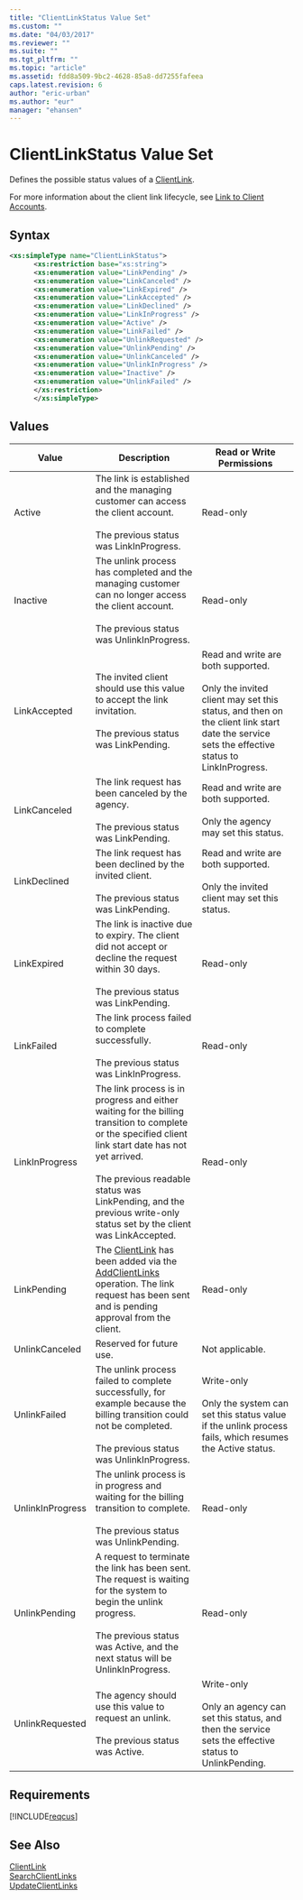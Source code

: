 ```yaml
---
title: "ClientLinkStatus Value Set"
ms.custom: ""
ms.date: "04/03/2017"
ms.reviewer: ""
ms.suite: ""
ms.tgt_pltfrm: ""
ms.topic: "article"
ms.assetid: fdd8a509-9bc2-4628-85a8-dd7255fafeea
caps.latest.revision: 6
author: "eric-urban"
ms.author: "eur"
manager: "ehansen"
---
```

# ClientLinkStatus Value Set
Defines the possible status values of a [ClientLink](../customer-api/clientlink-data-object.md).

For more information about the client link lifecycle, see [Link to Client Accounts](~/concepts/management-model-for-agencies.md#clientlink).

## Syntax

```xml
<xs:simpleType name="ClientLinkStatus">
      <xs:restriction base="xs:string">
      <xs:enumeration value="LinkPending" />
      <xs:enumeration value="LinkCanceled" />
      <xs:enumeration value="LinkExpired" />
      <xs:enumeration value="LinkAccepted" />
      <xs:enumeration value="LinkDeclined" />
      <xs:enumeration value="LinkInProgress" />
      <xs:enumeration value="Active" />
      <xs:enumeration value="LinkFailed" />
      <xs:enumeration value="UnlinkRequested" />
      <xs:enumeration value="UnlinkPending" />
      <xs:enumeration value="UnlinkCanceled" />
      <xs:enumeration value="UnlinkInProgress" />
      <xs:enumeration value="Inactive" />
      <xs:enumeration value="UnlinkFailed" />
      </xs:restriction>
      </xs:simpleType>
```

## Values

|Value|Description|Read or Write Permissions|
|---------|---------------|-----------------------------|
|Active|The link is established and the managing customer can access the client account.<br /><br />The previous status was LinkInProgress.|Read-only|
|Inactive|The unlink process has completed and the managing customer can no longer access the client account.<br /><br />The previous status was UnlinkInProgress.|Read-only|
|LinkAccepted|The invited client should use this value to accept the link invitation.<br /><br />The previous status was LinkPending.|Read and write are both supported.<br /><br />Only the invited client may set this status, and then on the client link start date the service sets the effective status to LinkInProgress.|
|LinkCanceled|The link request has been canceled by the agency.<br /><br />The previous status was LinkPending.|Read and write are both supported.<br /><br />Only the agency may set this status.|
|LinkDeclined|The link request has been declined by the invited client.<br /><br />The previous status was LinkPending.|Read and write are both supported.<br /><br />Only the invited client may set this status.|
|LinkExpired|The link is inactive due to expiry. The client did not accept or decline the request within 30 days.<br /><br />The previous status was LinkPending.|Read-only|
|LinkFailed|The link process failed to complete successfully.<br /><br />The previous status was LinkInProgress.|Read-only|
|LinkInProgress|The link process is in progress and either waiting for the billing transition to complete or the specified client link start date has not yet arrived.<br /><br />The previous readable status was LinkPending, and the previous write-only status set by the client was LinkAccepted.|Read-only|
|LinkPending|The [ClientLink](../customer-api/clientlink-data-object.md) has been added via the [AddClientLinks](../customer-api/addclientlinks-service-operation.md) operation. The link request has been sent and is pending approval from the client.|Read-only|
|UnlinkCanceled|Reserved for future use.|Not applicable.|
|UnlinkFailed|The unlink process failed to complete successfully, for example because the billing transition could not be completed.<br /><br />The previous status was UnlinkInProgress.|Write-only<br /><br />Only the system can set this status value if the unlink process fails, which resumes the Active status.|
|UnlinkInProgress|The unlink process is in progress and waiting for the billing transition to complete.<br /><br />The previous status was UnlinkPending.|Read-only|
|UnlinkPending|A request to terminate the link has been sent. The request is waiting for the system to begin the unlink progress.<br /><br />The previous status was Active, and the next status will be UnlinkInProgress.|Read-only|
|UnlinkRequested|The agency should use this value to request an unlink.<br /><br />The previous status was Active.|Write-only<br /><br />Only an agency can set this status, and then the service sets the effective status to UnlinkPending.|

## Requirements
[!INCLUDE[reqcus](../customer-api/includes/reqcus.md)]
## See Also
[ClientLink](../customer-api/clientlink-data-object.md)  
[SearchClientLinks](../customer-api/searchclientlinks-service-operation.md)  
[UpdateClientLinks](../customer-api/updateclientlinks-service-operation.md)  

